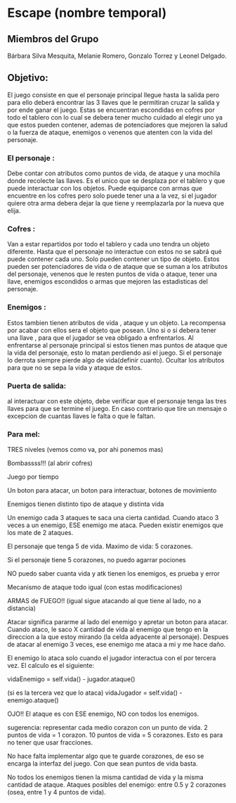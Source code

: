 # Escape (nombre temporal)

## Miembros del Grupo
Bárbara Silva Mesquita, Melanie Romero, Gonzalo Torrez y Leonel Delgado.

## Objetivo:
El juego consiste en que el personaje principal llegue hasta la salida pero para ello deberá encontrar las 3 llaves que le permitiran cruzar la salida y por ende ganar el juego. Estas se encuentran escondidas en cofres por todo el tablero con lo cual se debera tener mucho cuidado al elegir uno ya que estos pueden contener, ademas de potenciadores que mejoren la salud o la fuerza de ataque, enemigos o venenos que atenten con la vida del personaje. 

### El personaje : 
Debe contar con atributos como puntos de vida, de ataque y una mochila donde recolecte las llaves. Es el unico que se desplaza por el tablero y que puede interactuar con los objetos. Puede equiparce con armas que encuentre en los cofres pero solo puede tener una a la vez, si el jugador quiere otra arma debera dejar la que tiene y reemplazarla por la nueva que elija.

### Cofres :
Van a estar repartidos por todo el tablero y cada uno tendra un objeto diferente. Hasta que el personaje no interactue con estos no se sabrá qué puede contener cada uno. Solo pueden contener un tipo de objeto.  Estos pueden ser potenciadores de vida o de ataque que se suman a los atributos del personaje, venenos que le resten puntos de vida o ataque, tener una llave, enemigos escondidos o armas que mejoren las estadisticas del personaje.

### Enemigos : 
Estos tambien tienen atributos de vida , ataque y un objeto. La recompensa por acabar con ellos sera el objeto que posean. Uno si o si debera tener una llave , para que el jugador se vea obligado a enfrentarlos. Al enfrentarse al personaje principal si estos tienen mas puntos de ataque que la vida del personaje, esto lo matan perdiendo asi el juego. Si el personaje lo derrota siempre pierde algo de vida(definir cuanto). Ocultar los atributos para que no se sepa la vida y ataque de estos.

### Puerta de salida:
al interactuar con este objeto, debe verificar que el personaje tenga las tres llaves para que se termine el juego. En caso contrario que tire un mensaje o excepcion de cuantas llaves le falta o que le faltan.


### Para mel:

TRES niveles (vemos como va, por ahi ponemos mas)

Bombassss!!! (al abrir cofres)

Juego por tiempo

Un boton para atacar, un boton para interactuar, botones de movimiento

Enemigos tienen distinto tipo de ataque y distinta vida

Un enemigo cada 3 ataques te saca una cierta cantidad. Cuando ataco 3 veces a un enemigo, ESE enemigo me ataca. Pueden existir enemigos que los mate de 2 ataques.
 


El personaje que tenga 5 de vida.
Maximo de vida: 5 corazones.

Si el personaje tiene 5 corazones, no puedo agarrar pociones

NO puedo saber cuanta vida y atk tienen los enemigos, es prueba y error

Mecanismo de ataque todo igual (con estas modificaciones)

ARMAS de FUEGO!! (igual sigue atacando al que tiene al lado, no a distancia)

Atacar significa pararme al lado del enemigo y apretar un boton para atacar.
Cuando ataco, le saco X cantidad de vida al enemigo que tengo en la direccion a la que estoy mirando (la celda adyacente al personaje). Despues de atacar al enemigo 3 veces, ese enemigo me ataca a mi y me hace daño. 

El enemigo lo ataca solo cuando el jugador interactua con el por tercera vez. El calculo es el siguiente:

vidaEnemigo = self.vida() - jugador.ataque()

(si es la tercera vez que lo ataca)
vidaJugador = self.vida() - enemigo.ataque()

OJO!! El ataque es con ESE enemigo, NO con todos los enemigos.

sugerencia: representar cada medio corazon con un punto de vida. 2 puntos de vida = 1 corazon. 10 puntos de vida = 5 corazones. Esto es para no tener que usar fracciones.

No hace falta implementar algo que te guarde corazones, de eso se encarga la interfaz del juego. Con que sean puntos de vida basta.

No todos los enemigos tienen la misma cantidad de vida y la misma cantidad de ataque. Ataques posibles del enemigo:
entre 0.5 y 2 corazones (osea, entre 1 y 4 puntos de vida).
